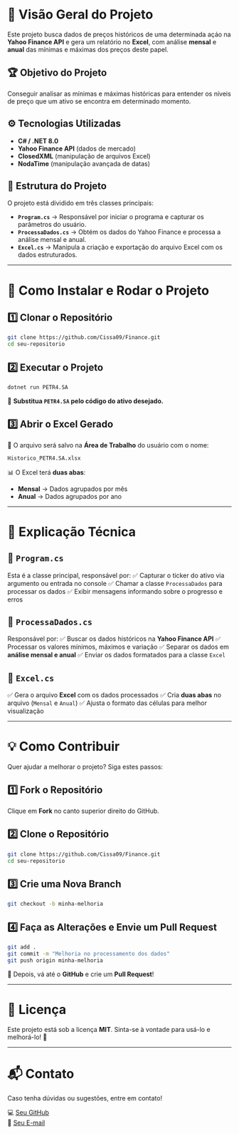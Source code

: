 # 📌 Visão Geral do Projeto

Este projeto busca dados de preços históricos de uma determinada açáo na **Yahoo Finance API** e gera um relatório no **Excel**, com análise **mensal** e **anual** das mínimas e máximas dos preços deste papel.

## 🏆 Objetivo do Projeto
Conseguir analisar as mínimas e máximas históricas para entender os níveis de preço que um ativo se encontra em determinado momento.

## ⚙️ Tecnologias Utilizadas
- **C# / .NET 8.0**
- **Yahoo Finance API** (dados de mercado)
- **ClosedXML** (manipulação de arquivos Excel)
- **NodaTime** (manipulação avançada de datas)

## 📂 Estrutura do Projeto

O projeto está dividido em três classes principais:
- **`Program.cs`** → Responsável por iniciar o programa e capturar os parâmetros do usuário.
- **`ProcessaDados.cs`** → Obtém os dados do Yahoo Finance e processa a análise mensal e anual.
- **`Excel.cs`** → Manipula a criação e exportação do arquivo Excel com os dados estruturados.

---

# 🚀 Como Instalar e Rodar o Projeto

## 1️⃣ Clonar o Repositório
```sh
git clone https://github.com/Cissa09/Finance.git
cd seu-repositorio
```

## 2️⃣ Executar o Projeto
```sh
dotnet run PETR4.SA
```
🔹 **Substitua `PETR4.SA` pelo código do ativo desejado.**

## 3️⃣ Abrir o Excel Gerado
📂 O arquivo será salvo na **Área de Trabalho** do usuário com o nome:
```sh
Historico_PETR4.SA.xlsx
```
📊 O Excel terá **duas abas**:
- **Mensal** → Dados agrupados por mês
- **Anual** → Dados agrupados por ano

---

# 📖 Explicação Técnica

## 📌 `Program.cs`
Esta é a classe principal, responsável por:
✅ Capturar o ticker do ativo via argumento ou entrada no console
✅ Chamar a classe `ProcessaDados` para processar os dados
✅ Exibir mensagens informando sobre o progresso e erros

## 📌 `ProcessaDados.cs`
Responsável por:
✅ Buscar os dados históricos na **Yahoo Finance API**
✅ Processar os valores mínimos, máximos e variação
✅ Separar os dados em **análise mensal e anual**
✅ Enviar os dados formatados para a classe `Excel`

## 📌 `Excel.cs`
✅ Gera o arquivo **Excel** com os dados processados
✅ Cria **duas abas** no arquivo (`Mensal` e `Anual`)
✅ Ajusta o formato das células para melhor visualização

---

# 💡 Como Contribuir
Quer ajudar a melhorar o projeto? Siga estes passos:

## 1️⃣ Fork o Repositório
Clique em **Fork** no canto superior direito do GitHub.

## 2️⃣ Clone o Repositório
```sh
git clone https://github.com/Cissa09/Finance.git
cd seu-repositorio
```

## 3️⃣ Crie uma Nova Branch
```sh
git checkout -b minha-melhoria
```

## 4️⃣ Faça as Alterações e Envie um Pull Request
```sh
git add .
git commit -m "Melhoria no processamento dos dados"
git push origin minha-melhoria
```
🔹 Depois, vá até o **GitHub** e crie um **Pull Request**!

---

# 📜 Licença
Este projeto está sob a licença **MIT**. Sinta-se à vontade para usá-lo e melhorá-lo! 🚀

---

# 📬 Contato
Caso tenha dúvidas ou sugestões, entre em contato!

💻 [Seu GitHub](https://github.com/cissa09)  
📧 [Seu E-mail](mailto:cicero.viganon@hotmail.com)  
